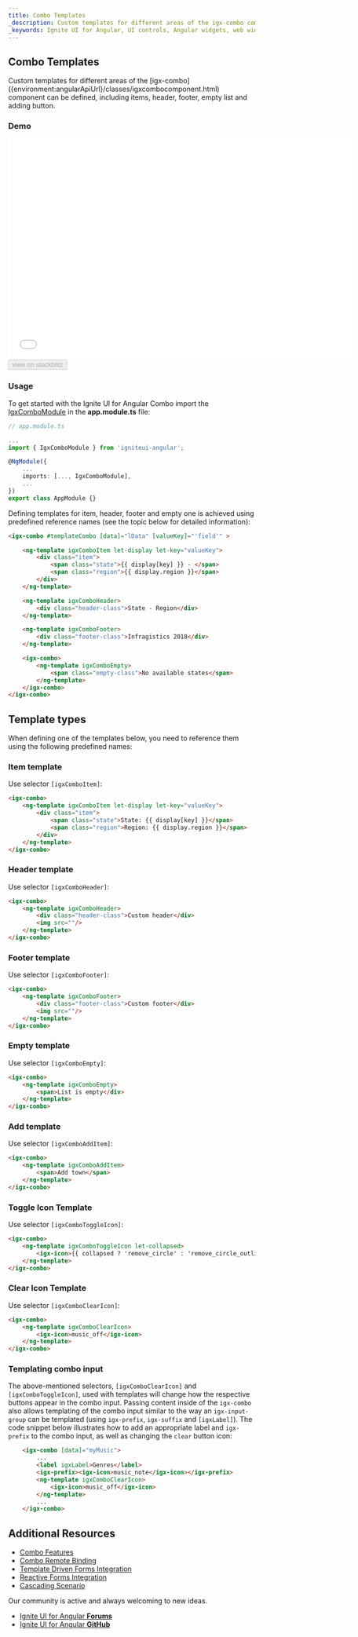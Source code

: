 ```yaml
---
title: Combo Templates
_description: Custom templates for different areas of the igx-combo component can be defined, including items, header, footer, empty list and adding button.
_keywords: Ignite UI for Angular, UI controls, Angular widgets, web widgets, UI widgets, Angular, Native Angular Components Suite, Native Angular Controls, Native Angular Components Library, Angular Combo components, Angular Templates, Angular Combo Templates
---
```


## Combo Templates
<p class="highlight">
Custom templates for different areas of the [igx-combo]({environment:angularApiUrl}/classes/igxcombocomponent.html) component can be defined, including items, header, footer, empty list and adding button.
</p>
<div class="divider"></div>

### Demo

<div class="sample-container loading" style="height: 450px;">
    <iframe id="combo-templates-sample" frameborder="0" seamless width="700px" height="100%" src="{environment:demosBaseUrl}/lists/combo-template" onload="onSampleIframeContentLoaded(this);"></iframe>
</div>
<div>
    <button data-localize="stackblitz" disabled class="stackblitz-btn" data-iframe-id="combo-templates-sample" data-demos-base-url="{environment:demosBaseUrl}">view on stackblitz</button>
</div>

### Usage
To get started with the Ignite UI for Angular Combo import the [IgxComboModule]({environment:angularApiUrl}/classes/igxcombomodule.html) in the **app.module.ts** file:

```typescript
// app.module.ts

...
import { IgxComboModule } from 'igniteui-angular';

@NgModule({
    ...
    imports: [..., IgxComboModule],
    ...
})
export class AppModule {}
```

Defining templates for item, header, footer and empty one is achieved using predefined reference names (see the topic below for detailed information):

```html
<igx-combo #templateCombo [data]="lData" [valueKey]="'field'" >

    <ng-template igxComboItem let-display let-key="valueKey">
        <div class="item">
            <span class="state">{{ display[key] }} - </span>
            <span class="region">{{ display.region }}</span>
        </div>
    </ng-template>

    <ng-template igxComboHeader>
        <div class="header-class">State - Region</div>
    </ng-template>

    <ng-template igxComboFooter>
        <div class="footer-class">Infragistics 2018</div>
    </ng-template>

    <igx-combo>
        <ng-template igxComboEmpty>
            <span class="empty-class">No available states</span>
        </ng-template>
    </igx-combo>
</igx-combo>
```

## Template types
When defining one of the templates below, you need to reference them using the following predefined names:

### Item template
Use selector `[igxComboItem]`:

```html
<igx-combo>
	<ng-template igxComboItem let-display let-key="valueKey">
		<div class="item">
			<span class="state">State: {{ display[key] }}</span>
			<span class="region">Region: {{ display.region }}</span>
		</div>
	</ng-template>
</igx-combo>
```

### Header template
Use selector `[igxComboHeader]`:

```html
<igx-combo>
    <ng-template igxComboHeader>
        <div class="header-class">Custom header</div>
        <img src=""/>
    </ng-template>
</igx-combo>
```

### Footer template
Use selector `[igxComboFooter]`:

```html
<igx-combo>
    <ng-template igxComboFooter>
        <div class="footer-class">Custom footer</div>
        <img src=""/>
    </ng-template>
</igx-combo>
```

### Empty template
Use selector `[igxComboEmpty]`:

```html
<igx-combo>
    <ng-template igxComboEmpty>
        <span>List is empty</div>
    </ng-template>
</igx-combo>
```

### Add template
Use selector `[igxComboAddItem]`:

```html
<igx-combo>
    <ng-template igxComboAddItem>
        <span>Add town</span>
    </ng-template>
</igx-combo>
```

### Toggle Icon Template
Use selector `[igxComboToggleIcon]`:

```html
<igx-combo>
    <ng-template igxComboToggleIcon let-collapsed>
        <igx-icon>{{ collapsed ? 'remove_circle' : 'remove_circle_outline'}}</igx-icon>
    </ng-template>
</igx-combo>
```

### Clear Icon Template
Use selector `[igxComboClearIcon]`:

```html
<igx-combo>
    <ng-template igxComboClearIcon>
        <igx-icon>music_off</igx-icon>
    </ng-template>
</igx-combo>
```

<div class="divider--half"></div>

### Templating combo input
The above-mentioned selectors, `[igxComboClearIcon]` and `[igxComboToggleIcon]`, used with templates will change how the respective buttons appear in the combo input. 
Passing content inside of the `igx-combo` also allows templating of the combo input similar to the way an `igx-input-group` can be templated (using `igx-prefix`, `igx-suffix` and `[igxLabel]`). The code snippet below illustrates how to add an appropriate label and `igx-prefix` to the combo input, as well as changing the `clear` button icon:
```html
    <igx-combo [data]="myMusic">
        ...
        <label igxLabel>Genres</label>
        <igx-prefix><igx-icon>music_note</igx-icon></igx-prefix>
        <ng-template igxComboClearIcon>
            <igx-icon>music_off</igx-icon>
        </ng-template>
        ...
    </igx-combo>
```

## Additional Resources
<div class="divider--half"></div>

* [Combo Features](combo_features.md)
* [Combo Remote Binding](combo_remote.md)
* [Template Driven Forms Integration](input_group.md)
* [Reactive Forms Integration](input_group_reactive_forms.md)
* [Cascading Scenario](combo_cascading.md)

Our community is active and always welcoming to new ideas.

* [Ignite UI for Angular **Forums**](https://www.infragistics.com/community/forums/f/ignite-ui-for-angular)
* [Ignite UI for Angular **GitHub**](https://github.com/IgniteUI/igniteui-angular)